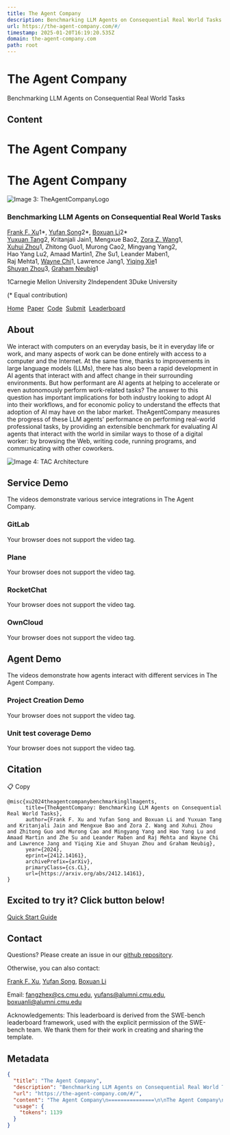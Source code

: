 ```yaml
---
title: The Agent Company
description: Benchmarking LLM Agents on Consequential Real World Tasks
url: https://the-agent-company.com/#/
timestamp: 2025-01-20T16:19:20.535Z
domain: the-agent-company.com
path: root
---
```


# The Agent Company


Benchmarking LLM Agents on Consequential Real World Tasks


## Content

The Agent Company
===============

The Agent Company
=================

![Image 3: TheAgentCompanyLogo](https://the-agent-company.com/TAC_logo.png)

### Benchmarking LLM Agents on Consequential Real World Tasks

[Frank F. Xu](https://frankxfz.me/)1\*, [Yufan Song](https://github.com/yufansong)2\*, [Boxuan Li](https://github.com/li-boxuan)2\*  
[Yuxuan Tang](https://github.com/AlanYuXuan)2, Kritanjali Jain1, Mengxue Bao2, [Zora Z. Wang](https://zorazrw.github.io/)1,  
[Xuhui Zhou](https://xuhuiz.com/)1, Zhitong Guo1, Murong Cao2, Mingyang Yang2,  
Hao Yang Lu2, Amaad Martin1, Zhe Su1, Leander Maben1,  
Raj Mehta1, [Wayne Chi](https://www.waynechi.com/)1, Lawrence Jang1, [Yiqing Xie](https://yiqingxyq.github.io/)1  
[Shuyan Zhou](https://shuyanzhou.github.io/)3, [Graham Neubig](https://phontron.com/)1

1Carnegie Mellon University 2Independent 3Duke University

(\* Equal contribution)

[Home](https://the-agent-company.com/#/)  [Paper](http://arxiv.org/abs/2412.14161)  [Code](https://github.com/TheAgentCompany/TheAgentCompany)  [Submit](https://the-agent-company.com/#/submit)  [Leaderboard](https://the-agent-company.com/#/leaderboard) 

About
-----

We interact with computers on an everyday basis, be it in everyday life or work, and many aspects of work can be done entirely with access to a computer and the Internet. At the same time, thanks to improvements in large language models (LLMs), there has also been a rapid development in AI agents that interact with and affect change in their surrounding environments. But how performant are AI agents at helping to accelerate or even autonomously perform work-related tasks? The answer to this question has important implications for both industry looking to adopt AI into their workflows, and for economic policy to understand the effects that adoption of AI may have on the labor market. TheAgentCompany measures the progress of these LLM agents' performance on performing real-world professional tasks, by providing an extensible benchmark for evaluating AI agents that interact with the world in similar ways to those of a digital worker: by browsing the Web, writing code, running programs, and communicating with other coworkers.

![Image 4: TAC Architecture](https://the-agent-company.com/TAC_architecture.png)

Service Demo
------------

The videos demonstrate various service integrations in The Agent Company.

### GitLab

Your browser does not support the video tag.

### Plane

Your browser does not support the video tag.

### RocketChat

Your browser does not support the video tag.

### OwnCloud

Your browser does not support the video tag.

Agent Demo
----------

The videos demonstrate how agents interact with different services in The Agent Company.

### Project Creation Demo

Your browser does not support the video tag.

### Unit test coverage Demo

Your browser does not support the video tag.

Citation
--------

📋 Copy

```
@misc{xu2024theagentcompanybenchmarkingllmagents,
      title={TheAgentCompany: Benchmarking LLM Agents on Consequential Real World Tasks}, 
      author={Frank F. Xu and Yufan Song and Boxuan Li and Yuxuan Tang and Kritanjali Jain and Mengxue Bao and Zora Z. Wang and Xuhui Zhou and Zhitong Guo and Murong Cao and Mingyang Yang and Hao Yang Lu and Amaad Martin and Zhe Su and Leander Maben and Raj Mehta and Wayne Chi and Lawrence Jang and Yiqing Xie and Shuyan Zhou and Graham Neubig},
      year={2024},
      eprint={2412.14161},
      archivePrefix={arXiv},
      primaryClass={cs.CL},
      url={https://arxiv.org/abs/2412.14161}, 
}
```

Excited to try it? Click button below!
--------------------------------------

[Quick Start Guide](https://github.com/TheAgentCompany/TheAgentCompany?tab=readme-ov-file#quick-start)

Contact
-------

Questions? Please create an issue in our [github repository](https://github.com/TheAgentCompany/TheAgentCompany/issues/new).

Otherwise, you can also contact:

[Frank F. Xu](https://frankxfz.me/), [Yufan Song](https://github.com/yufansong), [Boxuan Li](https://github.com/li-boxuan)

Email: [fangzhex@cs.cmu.edu](mailto:fangzhex@cs.cmu.edu), [yufans@alumni.cmu.edu](mailto:yufans@alumni.cmu.edu), [boxuanli@alumni.cmu.edu](mailto:boxuanli@alumni.cmu.edu)

Acknowledgements: This leaderboard is derived from the SWE-bench leaderboard framework, used with the explicit permission of the SWE-bench team. We thank them for their work in creating and sharing the template.

## Metadata

```json
{
  "title": "The Agent Company",
  "description": "Benchmarking LLM Agents on Consequential Real World Tasks",
  "url": "https://the-agent-company.com/#/",
  "content": "The Agent Company\n===============\n\nThe Agent Company\n=================\n\n![Image 3: TheAgentCompanyLogo](https://the-agent-company.com/TAC_logo.png)\n\n### Benchmarking LLM Agents on Consequential Real World Tasks\n\n[Frank F. Xu](https://frankxfz.me/)1\\*, [Yufan Song](https://github.com/yufansong)2\\*, [Boxuan Li](https://github.com/li-boxuan)2\\*  \n[Yuxuan Tang](https://github.com/AlanYuXuan)2, Kritanjali Jain1, Mengxue Bao2, [Zora Z. Wang](https://zorazrw.github.io/)1,  \n[Xuhui Zhou](https://xuhuiz.com/)1, Zhitong Guo1, Murong Cao2, Mingyang Yang2,  \nHao Yang Lu2, Amaad Martin1, Zhe Su1, Leander Maben1,  \nRaj Mehta1, [Wayne Chi](https://www.waynechi.com/)1, Lawrence Jang1, [Yiqing Xie](https://yiqingxyq.github.io/)1  \n[Shuyan Zhou](https://shuyanzhou.github.io/)3, [Graham Neubig](https://phontron.com/)1\n\n1Carnegie Mellon University 2Independent 3Duke University\n\n(\\* Equal contribution)\n\n[Home](https://the-agent-company.com/#/)  [Paper](http://arxiv.org/abs/2412.14161)  [Code](https://github.com/TheAgentCompany/TheAgentCompany)  [Submit](https://the-agent-company.com/#/submit)  [Leaderboard](https://the-agent-company.com/#/leaderboard) \n\nAbout\n-----\n\nWe interact with computers on an everyday basis, be it in everyday life or work, and many aspects of work can be done entirely with access to a computer and the Internet. At the same time, thanks to improvements in large language models (LLMs), there has also been a rapid development in AI agents that interact with and affect change in their surrounding environments. But how performant are AI agents at helping to accelerate or even autonomously perform work-related tasks? The answer to this question has important implications for both industry looking to adopt AI into their workflows, and for economic policy to understand the effects that adoption of AI may have on the labor market. TheAgentCompany measures the progress of these LLM agents' performance on performing real-world professional tasks, by providing an extensible benchmark for evaluating AI agents that interact with the world in similar ways to those of a digital worker: by browsing the Web, writing code, running programs, and communicating with other coworkers.\n\n![Image 4: TAC Architecture](https://the-agent-company.com/TAC_architecture.png)\n\nService Demo\n------------\n\nThe videos demonstrate various service integrations in The Agent Company.\n\n### GitLab\n\nYour browser does not support the video tag.\n\n### Plane\n\nYour browser does not support the video tag.\n\n### RocketChat\n\nYour browser does not support the video tag.\n\n### OwnCloud\n\nYour browser does not support the video tag.\n\nAgent Demo\n----------\n\nThe videos demonstrate how agents interact with different services in The Agent Company.\n\n### Project Creation Demo\n\nYour browser does not support the video tag.\n\n### Unit test coverage Demo\n\nYour browser does not support the video tag.\n\nCitation\n--------\n\n📋 Copy\n\n```\n@misc{xu2024theagentcompanybenchmarkingllmagents,\n      title={TheAgentCompany: Benchmarking LLM Agents on Consequential Real World Tasks}, \n      author={Frank F. Xu and Yufan Song and Boxuan Li and Yuxuan Tang and Kritanjali Jain and Mengxue Bao and Zora Z. Wang and Xuhui Zhou and Zhitong Guo and Murong Cao and Mingyang Yang and Hao Yang Lu and Amaad Martin and Zhe Su and Leander Maben and Raj Mehta and Wayne Chi and Lawrence Jang and Yiqing Xie and Shuyan Zhou and Graham Neubig},\n      year={2024},\n      eprint={2412.14161},\n      archivePrefix={arXiv},\n      primaryClass={cs.CL},\n      url={https://arxiv.org/abs/2412.14161}, \n}\n```\n\nExcited to try it? Click button below!\n--------------------------------------\n\n[Quick Start Guide](https://github.com/TheAgentCompany/TheAgentCompany?tab=readme-ov-file#quick-start)\n\nContact\n-------\n\nQuestions? Please create an issue in our [github repository](https://github.com/TheAgentCompany/TheAgentCompany/issues/new).\n\nOtherwise, you can also contact:\n\n[Frank F. Xu](https://frankxfz.me/), [Yufan Song](https://github.com/yufansong), [Boxuan Li](https://github.com/li-boxuan)\n\nEmail: [fangzhex@cs.cmu.edu](mailto:fangzhex@cs.cmu.edu), [yufans@alumni.cmu.edu](mailto:yufans@alumni.cmu.edu), [boxuanli@alumni.cmu.edu](mailto:boxuanli@alumni.cmu.edu)\n\nAcknowledgements: This leaderboard is derived from the SWE-bench leaderboard framework, used with the explicit permission of the SWE-bench team. We thank them for their work in creating and sharing the template.",
  "usage": {
    "tokens": 1139
  }
}
```
